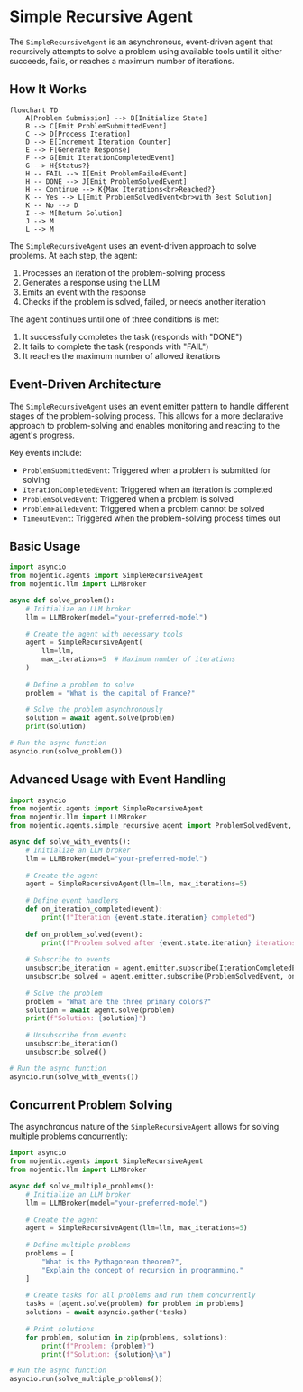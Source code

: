 # Simple Recursive Agent

The `SimpleRecursiveAgent` is an asynchronous, event-driven agent that recursively attempts to solve a problem using available tools until it either succeeds, fails, or reaches a maximum number of iterations.

## How It Works

```mermaid
flowchart TD
    A[Problem Submission] --> B[Initialize State]
    B --> C[Emit ProblemSubmittedEvent]
    C --> D[Process Iteration]
    D --> E[Increment Iteration Counter]
    E --> F[Generate Response]
    F --> G[Emit IterationCompletedEvent]
    G --> H{Status?}
    H -- FAIL --> I[Emit ProblemFailedEvent]
    H -- DONE --> J[Emit ProblemSolvedEvent]
    H -- Continue --> K{Max Iterations<br>Reached?}
    K -- Yes --> L[Emit ProblemSolvedEvent<br>with Best Solution]
    K -- No --> D
    I --> M[Return Solution]
    J --> M
    L --> M
```

The `SimpleRecursiveAgent` uses an event-driven approach to solve problems. At each step, the agent:

1. Processes an iteration of the problem-solving process
2. Generates a response using the LLM
3. Emits an event with the response
4. Checks if the problem is solved, failed, or needs another iteration

The agent continues until one of three conditions is met:
1. It successfully completes the task (responds with "DONE")
2. It fails to complete the task (responds with "FAIL")
3. It reaches the maximum number of allowed iterations

## Event-Driven Architecture

The `SimpleRecursiveAgent` uses an event emitter pattern to handle different stages of the problem-solving process. This allows for a more declarative approach to problem-solving and enables monitoring and reacting to the agent's progress.

Key events include:
- `ProblemSubmittedEvent`: Triggered when a problem is submitted for solving
- `IterationCompletedEvent`: Triggered when an iteration is completed
- `ProblemSolvedEvent`: Triggered when a problem is solved
- `ProblemFailedEvent`: Triggered when a problem cannot be solved
- `TimeoutEvent`: Triggered when the problem-solving process times out

## Basic Usage

```python
import asyncio
from mojentic.agents import SimpleRecursiveAgent
from mojentic.llm import LLMBroker

async def solve_problem():
    # Initialize an LLM broker
    llm = LLMBroker(model="your-preferred-model")
    
    # Create the agent with necessary tools
    agent = SimpleRecursiveAgent(
        llm=llm,
        max_iterations=5  # Maximum number of iterations
    )
    
    # Define a problem to solve
    problem = "What is the capital of France?"
    
    # Solve the problem asynchronously
    solution = await agent.solve(problem)
    print(solution)

# Run the async function
asyncio.run(solve_problem())
```

## Advanced Usage with Event Handling

```python
import asyncio
from mojentic.agents import SimpleRecursiveAgent
from mojentic.llm import LLMBroker
from mojentic.agents.simple_recursive_agent import ProblemSolvedEvent, IterationCompletedEvent

async def solve_with_events():
    # Initialize an LLM broker
    llm = LLMBroker(model="your-preferred-model")
    
    # Create the agent
    agent = SimpleRecursiveAgent(llm=llm, max_iterations=5)
    
    # Define event handlers
    def on_iteration_completed(event):
        print(f"Iteration {event.state.iteration} completed")
    
    def on_problem_solved(event):
        print(f"Problem solved after {event.state.iteration} iterations")
    
    # Subscribe to events
    unsubscribe_iteration = agent.emitter.subscribe(IterationCompletedEvent, on_iteration_completed)
    unsubscribe_solved = agent.emitter.subscribe(ProblemSolvedEvent, on_problem_solved)
    
    # Solve the problem
    problem = "What are the three primary colors?"
    solution = await agent.solve(problem)
    print(f"Solution: {solution}")
    
    # Unsubscribe from events
    unsubscribe_iteration()
    unsubscribe_solved()

# Run the async function
asyncio.run(solve_with_events())
```

## Concurrent Problem Solving

The asynchronous nature of the `SimpleRecursiveAgent` allows for solving multiple problems concurrently:

```python
import asyncio
from mojentic.agents import SimpleRecursiveAgent
from mojentic.llm import LLMBroker

async def solve_multiple_problems():
    # Initialize an LLM broker
    llm = LLMBroker(model="your-preferred-model")
    
    # Create the agent
    agent = SimpleRecursiveAgent(llm=llm, max_iterations=5)
    
    # Define multiple problems
    problems = [
        "What is the Pythagorean theorem?",
        "Explain the concept of recursion in programming."
    ]
    
    # Create tasks for all problems and run them concurrently
    tasks = [agent.solve(problem) for problem in problems]
    solutions = await asyncio.gather(*tasks)
    
    # Print solutions
    for problem, solution in zip(problems, solutions):
        print(f"Problem: {problem}")
        print(f"Solution: {solution}\n")

# Run the async function
asyncio.run(solve_multiple_problems())
```